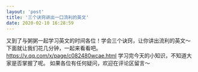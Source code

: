 ```yaml
---
layout: 'post'
title: '三个诀窍讲出一口流利的英文'
date: 2020-02-10 16:28:59
---
```


又到了与粥粥一起学习英文的时间各位！学会三个诀窍，让你讲出流利的英文～
下面就让我们花几分钟，一起来看看吧。
https://v.qq.com/x/page/c082480wcae.html
学习完今天的小知识，不知道大家是否掌握了呢。
如果各位有任何疑问，欢迎在评论区留言～
